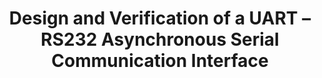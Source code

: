 ---
title: Design and Verification of a UART – RS232 Asynchronous Serial Communication Interface
document:
  date: 2017-03-08
  name: "ADHD-EE-492-RS232-Design-Report-JUNG.docx"
file:
  path: "/documents/2017/03/08/ADHD-EE-492-RS232-Design-Report-JUNG.docx"
categories:
  sdsu
  ee492
class_id: ee492
source-id: 1foHMaita63EEmVDw7ngL59Cw7wZ00vhgSenVGdZPn8U
public_link: https://docs.google.com/document/d/1foHMaita63EEmVDw7ngL59Cw7wZ00vhgSenVGdZPn8U/edit?usp=sharing
authors:
  - ngenetzky
  - julmer
---